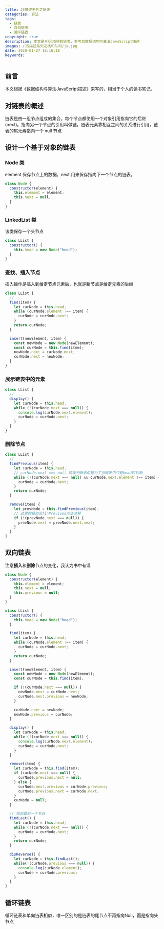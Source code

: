 ```yaml
---
title: JS描述系列之链表
categories: 算法
tags:
  - 链表
  - 双向链表
  - 循环链表
copyright: true
description: 本文是介绍JS模拟链表，参考自数据结构与算法JavaScript描述
images: /JS描述系列之栈和队列/js.jpg
date: 2020-01-27 18:16:18
keywords:
---
```



## 前言

本文根据《数据结构与算法JavaScript描述》来写的，相当于个人的读书笔记。

## 对链表的概述

链表是由一组节点组成的集合。每个节点都使用一个对象引用指向它的后继(next)。指向另一个节点的引用叫做链。链表元素靠相互之间的关系进行引用，链表的尾元素指向一个 null 节点

## 设计一个基于对象的链表

### Node 类

element 保存节点上的数据，next 用来保存指向下一个节点的链表。

```js js
class Node {
  constructor(element) {
    this.element = element;
    this.next = null;
  }
}
```

### LinkedList 类

该类保存一个头节点

```js js
class LList {
  constructor() {
    this.head = new Node("head");
  }
}
```

### 查找、插入节点

插入操作是插入到给定节点元素后，也就是新节点是给定元素的后继

```js js
class LList {
  // ...
  find(item) {
    let curNode = this.head;
    while (curNode.element !== item) {
      curNode = curNode.next;
    }
    return curNode;
  }

  insert(newElement, item) {
    const newNode = new Node(newElement);
    const curNode = this.find(item);
    newNode.next = curNode.next;
    curNode.next = newNode;
  }
}
```

### 展示链表中的元素

```js js
class LList {
  // ...
  display() {
    let curNode = this.head;
    while (!(curNode.next === null)) {
      console.log(curNode.next.element);
      curNode = curNode.next;
    }
  }
}
```

### 删除节点

```js js
class LList {
  // ...
  findPrevious(item) {
    let curNode = this.head;
    // curNode.next === null 这条判断语句是为了当链表中只有head时判断
    while (!(curNode.next === null) && curNode.next.element !== item) {
      curNode = curNode.next;
    }
    return curNode;
  }

  remove(item) {
    let prevNode = this.findPrevious(item);
    // 这里的目的见finPrevious方法注释
    if (!(prevNode.next === null)) {
      prevNode.next = prevNode.next.next;
    }
  }
}
```

## 双向链表

注意**插入**和**删除**节点的变化，我认为书中有误

```js js
class Node {
  constructor(element) {
    this.element = element;
    this.next = null;
    this.previous = null;
  }
}

class LList {
  constructor() {
    this.head = new Node("head");
  }

  find(item) {
    let curNode = this.head;
    while (curNode.element !== item) {
      curNode = curNode.next;
    }
    return curNode;
  }

  insert(newElement, item) {
    const newNode = new Node(newElement);
    const curNode = this.find(item);

    if (!(curNode.next === null)) {
      newNode.next = curNode.next;
      curNode.next.previous = newNode;
    }

    curNode.next = newNode;
    newNode.previous = curNode;
  }

  display() {
    let curNode = this.head;
    while (!(curNode.next === null)) {
      console.log(curNode.next.element);
      curNode = curNode.next;
    }
  }

  remove(item) {
    let curNode = this.find(item);
    if (curNode.next === null) {
      curNode.previous.next = null;
    } else {
      curNode.next.previous = curNode.previous;
      curNode.previous.next = curNode.next;
    }
    curNode = null;
  }

  // 找到最后一个节点
  findLast() {
    let curNode = this.head;
    while (!(curNode.next === null)) {
      curNode = curNode.next;
    }
    return curNode;
  }

  disReverse() {
    let curNode = this.findLast();
    while(!(curNode.previous === null)) {
      console.log(curNode.element);
      curNode = curNode.previous;
    }
  }
}
```

## 循环链表

循环链表和单向链表相似，唯一区别的是链表的尾节点不再指向Null，而是指向头节点
